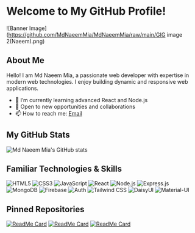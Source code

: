 # Welcome to My GitHub Profile!

![Banner Image](https://github.com/MdNaeemMia/MdNaeemMia/raw/main/GIG image 2(Naeem).png)

## About Me

Hello! I am Md Naeem Mia, a passionate web developer with expertise in modern web technologies. I enjoy building dynamic and responsive web applications.

- 🌱 I’m currently learning advanced React and Node.js
- 💼 Open to new opportunities and collaborations
- 📫 How to reach me: [Email](mailto:naeemmia4@gmail.com)

## My GitHub Stats

![Md Naeem Mia's GitHub stats](https://github-readme-stats.vercel.app/api?username=MdNaeemMia&show_icons=true&theme=radical)

## Familiar Technologies & Skills

![HTML5](https://img.shields.io/badge/-HTML5-E34F26?style=flat-square&logo=html5&logoColor=white)
![CSS3](https://img.shields.io/badge/-CSS3-1572B6?style=flat-square&logo=css3)
![JavaScript](https://img.shields.io/badge/-JavaScript-F7DF1E?style=flat-square&logo=javascript)
![React](https://img.shields.io/badge/-React-61DAFB?style=flat-square&logo=react)
![Node.js](https://img.shields.io/badge/-Node.js-339933?style=flat-square&logo=node.js)
![Express.js](https://img.shields.io/badge/-Express.js-000000?style=flat-square&logo=express)
![MongoDB](https://img.shields.io/badge/-MongoDB-47A248?style=flat-square&logo=mongodb)
![Firebase](https://img.shields.io/badge/-Firebase-FFCA28?style=flat-square&logo=firebase)
![Auth](https://img.shields.io/badge/-Auth-4479A1?style=flat-square&logo=auth0)
![Tailwind CSS](https://img.shields.io/badge/-Tailwind%20CSS-38B2AC?style=flat-square&logo=tailwind-css)
![DaisyUI](https://img.shields.io/badge/-DaisyUI-38B2AC?style=flat-square&logo=daisyui)
![Material-UI](https://img.shields.io/badge/-MUI-0081CB?style=flat-square&logo=mui)

## Pinned Repositories

[![ReadMe Card](https://github-readme-stats.vercel.app/api/pin/?username=MdNaeemMia&repo=project1)](https://github.com/MdNaeemMia/project1)
[![ReadMe Card](https://github-readme-stats.vercel.app/api/pin/?username=MdNaeemMia&repo=project2)](https://github.com/MdNaeemMia/project2)
[![ReadMe Card](https://github-readme-stats.vercel.app/api/pin/?username=MdNaeemMia&repo=project3)](https://github.com/MdNaeemMia/project3)
